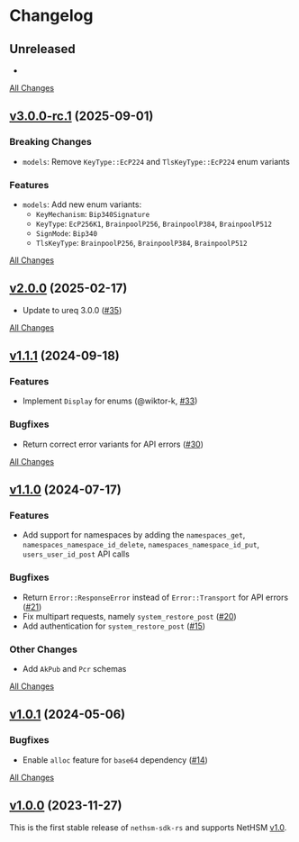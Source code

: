 # Changelog

## Unreleased

-

[All Changes](https://github.com/Nitrokey/nethsm-sdk-rs/compare/v3.0.0-rc.1...HEAD)

## [v3.0.0-rc.1](https://github.com/Nitrokey/nethsm-sdk-rs/releases/tag/v3.0.0-rc.1) (2025-09-01)

### Breaking Changes

- `models`: Remove `KeyType::EcP224` and `TlsKeyType::EcP224` enum variants

### Features

- `models`: Add new enum variants:
  - `KeyMechanism`: `Bip340Signature`
  - `KeyType`: `EcP256K1`, `BrainpoolP256`, `BrainpoolP384`, `BrainpoolP512`
  - `SignMode`: `Bip340`
  - `TlsKeyType`: `BrainpoolP256`, `BrainpoolP384`, `BrainpoolP512`

[All Changes](https://github.com/Nitrokey/nethsm-sdk-rs/compare/v2.0.0...v3.0.0-rc.1)

## [v2.0.0](https://github.com/Nitrokey/nethsm-sdk-rs/releases/tag/v2.0.0) (2025-02-17)

- Update to  ureq 3.0.0 ([#35][])

[#35]: https://github.com/Nitrokey/nethsm-sdk-rs/pull/35

[All Changes](https://github.com/Nitrokey/nethsm-sdk-rs/compare/v1.1.0...v2.0.0)

## [v1.1.1](https://github.com/Nitrokey/nethsm-sdk-rs/releases/tag/v1.1.1) (2024-09-18)

### Features

- Implement `Display` for enums (@wiktor-k, [#33](https://github.com/Nitrokey/nethsm-sdk-rs/pull/33))

### Bugfixes

- Return correct error variants for API errors ([#30](https://github.com/Nitrokey/nethsm-sdk-rs/issues/30))

[All Changes](https://github.com/Nitrokey/nethsm-sdk-rs/compare/v1.1.0...v1.1.1)

## [v1.1.0](https://github.com/Nitrokey/nethsm-sdk-rs/releases/tag/v1.1.0) (2024-07-17)

### Features

- Add support for namespaces by adding the `namespaces_get`, `namespaces_namespace_id_delete`, `namespaces_namespace_id_put`, `users_user_id_post` API calls

### Bugfixes

- Return `Error::ResponseError` instead of `Error::Transport` for API errors ([#21](https://github.com/Nitrokey/nethsm-sdk-rs/issues/21))
- Fix multipart requests, namely `system_restore_post` ([#20](https://github.com/Nitrokey/nethsm-sdk-rs/issues/20))
- Add authentication for `system_restore_post` ([#15](https://github.com/Nitrokey/nethsm-sdk-rs/issues/15))

### Other Changes

- Add `AkPub` and `Pcr` schemas

[All Changes](https://github.com/Nitrokey/nethsm-sdk-rs/compare/v1.0.1...v1.1.0)

## [v1.0.1](https://github.com/Nitrokey/nethsm-sdk-rs/releases/tag/v1.0.1) (2024-05-06)

### Bugfixes

- Enable `alloc` feature for `base64` dependency ([#14](https://github.com/Nitrokey/nethsm-sdk-rs/issues/14))

[All Changes](https://github.com/Nitrokey/nethsm-sdk-rs/compare/v1.0.0...v1.0.1)

## [v1.0.0](https://github.com/Nitrokey/nethsm-sdk-rs/releases/tag/v1.0.0) (2023-11-27)

This is the first stable release of `nethsm-sdk-rs` and supports NetHSM [v1.0][nethsm-v1.0].

[nethsm-v1.0]: https://github.com/Nitrokey/nethsm/releases/tag/v1.0
